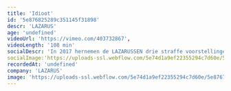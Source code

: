 ```yaml
---
title: 'Idioot'
id: '5e876825289c351145f31898'
descr: 'LAZARUS'
age: 'undefined'
videoUrl: 'https://vimeo.com/403732867',
videoLength: '108 min'
socialDescr: 'In 2017 hernemen de LAZARUSSEN drie straffe voorstellingen van Russische schrijvers onder de noemer ‘De Russen komen!’: Oblomow, Idioot en Karamazow. Eén keer Gontsjarow, twee keer Dostojewski. Drie joekels van romans met een serieuze staat van dienst. De idioot is een verhaal over een halve gare. Een kwibus. Een rare.Een prins, maar niet in de betekenis van koningszoon.De sul van dienst heet Lev Mysjkin. Lev is het Russisch voor leeuw. Zoals Leo. Lev, Leo. Leeuw. En Mysj is het Russisch voor muis. Lev Mysjkin. Leo Muysmans. Rare held. Een zieke held. Maar ook een heldere zieke. Een leeuw met een muizenhart. - Sukkel. Een muis met een leeuwenhart. - Maar hij is zo lief! Een man uit minstens twee stukken. Wat heeft die Lev Mysjkin? Lef, misschien? - Idioot.'
socialImage:'https://uploads-ssl.webflow.com/5e74d1a9ef22355294c7d60e/5e876704aac6707b6a4ac5b4_LAZARUS_Idioot_1%20(c)%20RaymondMallentjer%20kopie.jpg'
recordedAt: 'undefined'
company: 'LAZARUS'
image: 'https://uploads-ssl.webflow.com/5e74d1a9ef22355294c7d60e/5e876704aac6707b6a4ac5b4_LAZARUS_Idioot_1%20(c)%20RaymondMallentjer%20kopie.jpg'
---
```

